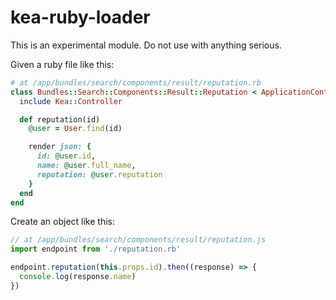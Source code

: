 # kea-ruby-loader

This is an experimental module. Do not use with anything serious.

Given a ruby file like this:

```ruby
# at /app/bundles/search/components/result/reputation.rb
class Bundles::Search::Components::Result::Reputation < ApplicationController
  include Kea::Controller

  def reputation(id)
    @user = User.find(id)

    render json: {
      id: @user.id,
      name: @user.full_name,
      reputation: @user.reputation
    }
  end
end
```

Create an object like this:

```js
// at /app/bundles/search/components/result/reputation.js
import endpoint from './reputation.rb'

endpoint.reputation(this.props.id).then((response) => {
  console.log(response.name)
})
```
